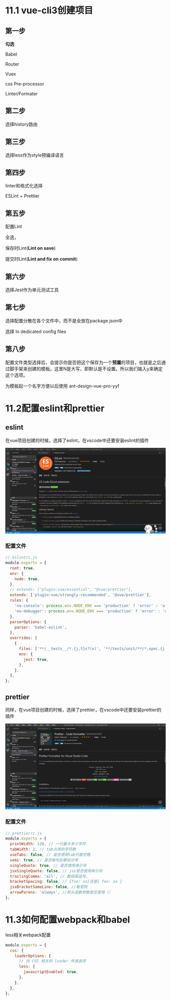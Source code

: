 # 11.1    vue-cli3创建项目

## 第一步

**勾选**

Babel

Router

Vuex

css Pre-processor

Linter/Formater

## 第二步

选择history路由

## 第三步

选择less作为style预编译语言

## 第四步

linter和格式化选择

ESLint + Prettier

## 第五步

配置Lint

全选，

保存时Lint(**Lint on save**)

提交时Lint(**Lint and fix on commit**)

## 第六步

选择Jest作为单元测试工具

## 第七步

选择配置分散在各个文件中，而不是全放在package.json中

选择 In dedicated config files

## 第八步

 配置文件类型选择后，会提示你是否把这个保存为一个**预置**的项目，也就是之后通过脚手架来创建的模板。这里N是大写，即默认是不设置。所以我们输入y来确定这个选项。 

为模板起一个名字方便以后使用 ant-design-vue-pro-yyf

# 11.2配置eslint和prettier

## eslint

在vue项目创建的时候，选择了eslint，在vscode中还要安装eslint的插件

![eslint插件](./img/eslint.PNG)

### 配置文件

```javascript
//.eslintrc.js
module.exports = {
  root: true,
  env: {
    node: true,
  },
  // extends: ["plugin:vue/essential", "@vue/prettier"],
  extends: ['plugin:vue/strongly-recommended', '@vue/prettier'],
  rules: {
    'no-console': process.env.NODE_ENV === 'production' ? 'error' : 'off',
    'no-debugger': process.env.NODE_ENV === 'production' ? 'error' : 'off',
  },
  parserOptions: {
    parser: 'babel-eslint',
  },
  overrides: [
    {
      files: ['**/__tests__/*.{j,t}s?(x)', '**/tests/unit/**/*.spec.{j,t}s?(x)'],
      env: {
        jest: true,
      },
    },
  ],
};

```

## prettier

同样，在vue项目创建的时候，选择了prettier，在vscode中还要安装prettier的插件

![prettier插件](./img/prettier.png)

### 配置文件

```javascript
//.prettierrc.js
module.exports = {
  printWidth: 120, // 一行最大多少字符
  tabWidth: 2, // tab占用的字符数
  useTabs: false, // 是否使用tab代替空格
  semi: true, // 是否每句后都加分号
  singleQuote: true, // 是否使用单引号
  jsxSingleQuote: false, // jsx是否使用单引号
  trailingComma: 'all', // 数组尾逗号。
  bracketSpacing: false, // {foo: xx}还是{ foo: xx }
  jsxBracketSameLine: false, //看官网
  arrowParens: 'always', //剪头函数参数是否使用（）
};
```

# 11.3如何配置webpack和babel

less相关webpack配置

```javascript
module.exports = {
  css: {
    loaderOptions: {
      // 向 CSS 相关的 loader 传递选项
      less: {
        javascriptEnabled: true,
      },
    },
  },
};
```













